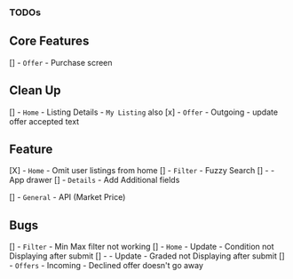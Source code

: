 

### TODOs

Core Features 
-------------
[] - `Offer` - Purchase screen

Clean Up
-------------
[] -  `Home` - Listing Details - `My Listing` also
[x] - `Offer` - Outgoing - update offer accepted text

Feature
-------------
[X] -  `Home`    - Omit user listings from home
[] -  `Filter`  - Fuzzy Search
[] -            - App drawer
[] -  `Details` - Add Additional fields


[] -  `General` - API (Market Price)


Bugs
-------------
[] -  `Filter`  - Min Max filter not working
[] -  `Home`    - Update - Condition not Displaying after submit
[] -            - Update - Graded not Displaying after submit
[] -  `Offers`  - Incoming - Declined offer doesn't go away